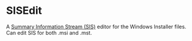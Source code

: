 ﻿# SISEdit

A [Summary Information Stream (SIS)](https://learn.microsoft.com/en-us/windows/win32/msi/summary-information-stream) editor for the Windows Installer files. 
Can edit SIS for both .msi and .mst.